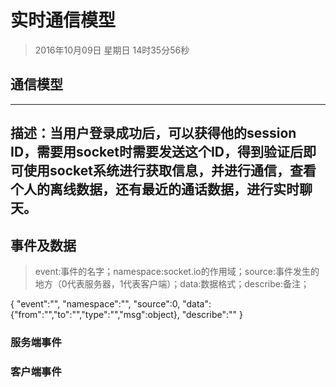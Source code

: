 # 实时通信模型
> 2016年10月09日 星期日 14时35分56秒 

## 通信模型
---
描述：当用户登录成功后，可以获得他的session ID，需要用socket时需要发送这个ID，得到验证后即可使用socket系统进行获取信息，并进行通信，查看个人的离线数据，还有最近的通话数据，进行实时聊天。
---

## 事件及数据
> event:事件的名字；namespace:socket.io的作用域；source:事件发生的地方（0代表服务器，1代表客户端）；data:数据格式；describe:备注；

{
  "event":"",
  "namespace":"",
  "source":0,
  "data":{"from":"","to":"","type":"","msg":object},
  "describe":""
}

### 服务端事件


### 客户端事件


